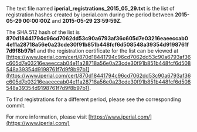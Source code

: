 The text file named **iperial_registrations_2015_05_29.txt** is the list of registration hashes created by iperial.com during the period between **2015-05-29 00:00:00Z** and **2015-05-29 23:59:59Z**.

The SHA 512 hash of the list is **870d18441794c96cd7062dd53c90a6793af36c605d7e03216eaeeccab04e11a28718a56e0a23cde30f91b851b448fcf6d508548a39354d9198761f7d9f8b97b1** and the registration certificate for the list can be viewed at [https://www.iperial.com/cert/870d18441794c96cd7062dd53c90a6793af36c605d7e03216eaeeccab04e11a28718a56e0a23cde30f91b851b448fcf6d508548a39354d9198761f7d9f8b97b1](https://www.iperial.com/cert/870d18441794c96cd7062dd53c90a6793af36c605d7e03216eaeeccab04e11a28718a56e0a23cde30f91b851b448fcf6d508548a39354d9198761f7d9f8b97b1).

To find registrations for a different period, please see the corresponding commit.

For more information, please visit [https://www.iperial.com/](https://www.iperial.com/)
